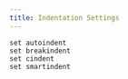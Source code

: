 ```yaml
---
title: Indentation Settings
---
```


```vim
set autoindent
set breakindent
set cindent
set smartindent
```
